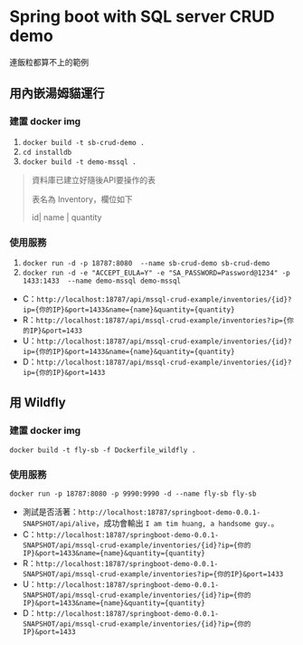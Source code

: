# Spring boot with SQL server CRUD demo

連飯粒都算不上的範例

## 用內嵌湯姆貓運行

### 建置 docker img

1. `docker build -t sb-crud-demo .`
2. `cd installdb`
3. `docker build -t demo-mssql .`

> 資料庫已建立好隨後API要操作的表
>
> 表名為 Inventory，欄位如下
>
> id| name | quantity

### 使用服務

1. `docker run -d -p 18787:8080  --name sb-crud-demo sb-crud-demo`
2. `docker run -d -e "ACCEPT_EULA=Y" -e "SA_PASSWORD=Password@1234" -p 1433:1433  --name demo-mssql demo-mssql`

- C：`http://localhost:18787/api/mssql-crud-example/inventories/{id}?ip={你的IP}&port=1433&name={name}&quantity={quantity}`
- R：`http://localhost:18787/api/mssql-crud-example/inventories?ip={你的IP}&port=1433`
- U：`http://localhost:18787/api/mssql-crud-example/inventories/{id}?ip={你的IP}&port=1433&name={name}&quantity={quantity}`
- D：`http://localhost:18787/api/mssql-crud-example/inventories/{id}?ip={你的IP}&port=1433`

## 用 Wildfly

### 建置 docker img

`docker build -t fly-sb -f Dockerfile_wildfly .`

### 使用服務

`docker run -p 18787:8080 -p 9990:9990 -d --name fly-sb fly-sb`

- 測試是否活著：`http://localhost:18787/springboot-demo-0.0.1-SNAPSHOT/api/alive`，成功會輸出 `I am tim huang, a handsome guy.`。
- C：`http://localhost:18787/springboot-demo-0.0.1-SNAPSHOT/api/mssql-crud-example/inventories/{id}?ip={你的IP}&port=1433&name={name}&quantity={quantity}`
- R：`http://localhost:18787/springboot-demo-0.0.1-SNAPSHOT/api/mssql-crud-example/inventories?ip={你的IP}&port=1433`
- U：`http://localhost:18787/springboot-demo-0.0.1-SNAPSHOT/api/mssql-crud-example/inventories/{id}?ip={你的IP}&port=1433&name={name}&quantity={quantity}`
- D：`http://localhost:18787/springboot-demo-0.0.1-SNAPSHOT/api/mssql-crud-example/inventories/{id}?ip={你的IP}&port=1433`
